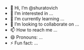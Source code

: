 - 👋 Hi, I’m @shuratovich
- 👀 I’m interested in ...
- 🌱 I’m currently learning ...
- 💞️ I’m looking to collaborate on ...
- 📫 How to reach me ...
- 😄 Pronouns: ...
- ⚡ Fun fact: ...

<!---
shuratovich/shuratovich is a ✨ special ✨ repository because its `README.md` (this file) appears on your GitHub profile.
You can click the Preview link to take a look at your changes.
--->
